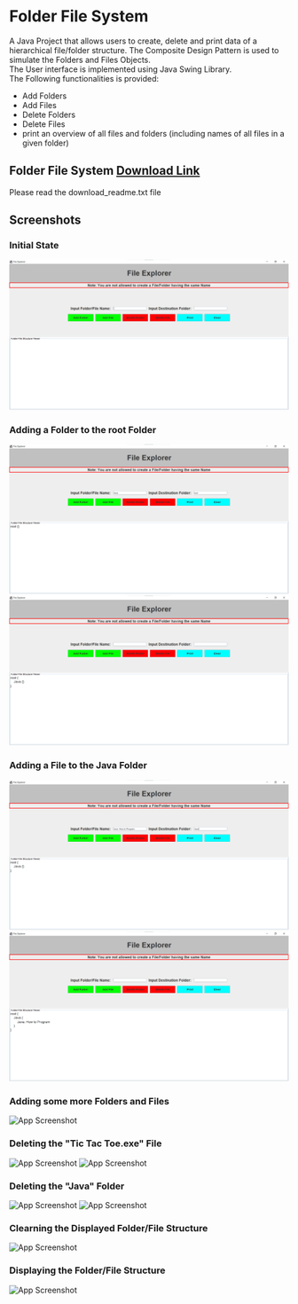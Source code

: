 # Folder File System
A Java Project that allows users to create, delete and print data of a hierarchical file/folder structure. The Composite Design Pattern is used to simulate the Folders and Files Objects.
\
The User interface is implemented using Java Swing Library. 
\
The Following functionalities is provided:
- Add Folders
- Add Files
- Delete Folders
- Delete Files
- print an overview of all files and folders (including names of all files in a given folder)

## Folder File System [Download Link](https://drive.google.com/drive/folders/1fmneL0-oHNxlZq6vOSu9D11s5ogcYy2x?usp=sharing)
Please read the download_readme.txt file

## Screenshots

### Initial State
![App Screenshot](https://github.com/youssef-gerges-ramzy-mokhtar/Folder-File-System/blob/main/Screenshots/1.png?raw=true)

### Adding a Folder to the root Folder
![App Screenshot](https://github.com/youssef-gerges-ramzy-mokhtar/Folder-File-System/blob/main/Screenshots/2.1.png?raw=true)
![App Screenshot](https://github.com/youssef-gerges-ramzy-mokhtar/Folder-File-System/blob/main/Screenshots/2.2.png?raw=true)

### Adding a File to the Java Folder 
![App Screenshot](https://github.com/youssef-gerges-ramzy-mokhtar/Folder-File-System/blob/main/Screenshots/3.1.png?raw=true)
![App Screenshot](https://github.com/youssef-gerges-ramzy-mokhtar/Folder-File-System/blob/main/Screenshots/3.2.png?raw=true)

### Adding some more Folders and Files
![App Screenshot](https://github.com/youssef-gerges-ramzy-mokhtar/Folder-File-System/blob/main/Screenshoots/4.png?raw=true)

### Deleting the "Tic Tac Toe.exe" File
![App Screenshot](https://github.com/youssef-gerges-ramzy-mokhtar/Folder-File-System/blob/main/Screenshoots/5.1.png?raw=true)
![App Screenshot](https://github.com/youssef-gerges-ramzy-mokhtar/Folder-File-System/blob/main/Screenshoots/5.2.png?raw=true)

### Deleting the "Java" Folder
![App Screenshot](https://github.com/youssef-gerges-ramzy-mokhtar/Folder-File-System/blob/main/Screenshoots/6.1.png?raw=true)
![App Screenshot](https://github.com/youssef-gerges-ramzy-mokhtar/Folder-File-System/blob/main/Screenshoots/6.2.png?raw=true)

### Clearning the Displayed Folder/File Structure
![App Screenshot](https://github.com/youssef-gerges-ramzy-mokhtar/Folder-File-System/blob/main/Screenshoots/7.png?raw=true)

### Displaying the Folder/File Structure
![App Screenshot](https://github.com/youssef-gerges-ramzy-mokhtar/Folder-File-System/blob/main/Screenshoots/8.png?raw=true)
